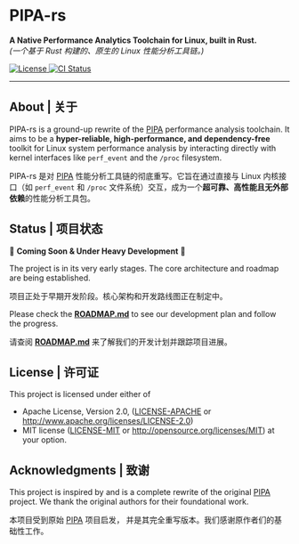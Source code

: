 # PIPA-rs

<p align="left">
  <strong>A Native Performance Analytics Toolchain for Linux, built in Rust.</strong>
  <br>
  <em>(一个基于 Rust 构建的、原生的 Linux 性能分析工具链。)</em>
</p>

<p align="left">
  <a href="https://github.com/cagedbird043/pipa_rs#license--许可证">
    <img src="https://img.shields.io/badge/license-MIT%2FApache--2.0-blue.svg" alt="License">
  </a>
  <a href="https://github.com/cagedbird043/pipa_rs/actions/workflows/ci.yml">
    <img src="https://img.shields.io/github/actions/workflow/status/cagedbird043/pipa_rs/ci.yml?branch=main" alt="CI Status">
  </a>
</p>

---

## About | 关于

PIPA-rs is a ground-up rewrite of the [PIPA](https://github.com/ZJU-SPAIL/pipa) performance analysis toolchain. It aims to be a **hyper-reliable, high-performance, and dependency-free** toolkit for Linux system performance analysis by interacting directly with kernel interfaces like `perf_event` and the `/proc` filesystem.

PIPA-rs 是对 [PIPA](https://github.com/ZJU-SPAIL/pipa) 性能分析工具链的彻底重写。它旨在通过直接与 Linux 内核接口（如 `perf_event` 和 `/proc` 文件系统）交互，成为一个**超可靠、高性能且无外部依赖**的性能分析工具包。

## Status | 项目状态

🚧 **Coming Soon & Under Heavy Development** 🚧

The project is in its very early stages. The core architecture and roadmap are being established.

项目正处于早期开发阶段。核心架构和开发路线图正在制定中。

Please check the [**ROADMAP.md**](ROADMAP.md) to see our development plan and follow the progress.

请查阅 [**ROADMAP.md**](ROADMAP.md) 来了解我们的开发计划并跟踪项目进展。

## License | 许可证

This project is licensed under either of

- Apache License, Version 2.0, ([LICENSE-APACHE](LICENSE-APACHE) or http://www.apache.org/licenses/LICENSE-2.0)
- MIT license ([LICENSE-MIT](LICENSE-MIT) or http://opensource.org/licenses/MIT)
  at your option.

## Acknowledgments | 致谢

This project is inspired by and is a complete rewrite of the original
[PIPA](https://github.com/ZJU-SPAIL/pipa) project. We thank the original
authors for their foundational work.

本项目受到原始 [PIPA](https://github.com/ZJU-SPAIL/pipa) 项目启发，
并是其完全重写版本。我们感谢原作者们的基础性工作。
